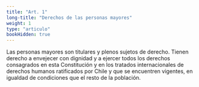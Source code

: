 ```yaml
---
title: "Art. 1"
long-title: "Derechos de las personas mayores"
weight: 1
type: "articulo"
bookHidden: true
---
```

Las personas mayores son titulares y plenos sujetos de derecho. Tienen derecho a envejecer con dignidad y a ejercer todos los derechos consagrados en esta Constitución y en los tratados internacionales de derechos humanos ratificados por Chile y que se encuentren vigentes, en igualdad de condiciones que el resto de la población.
